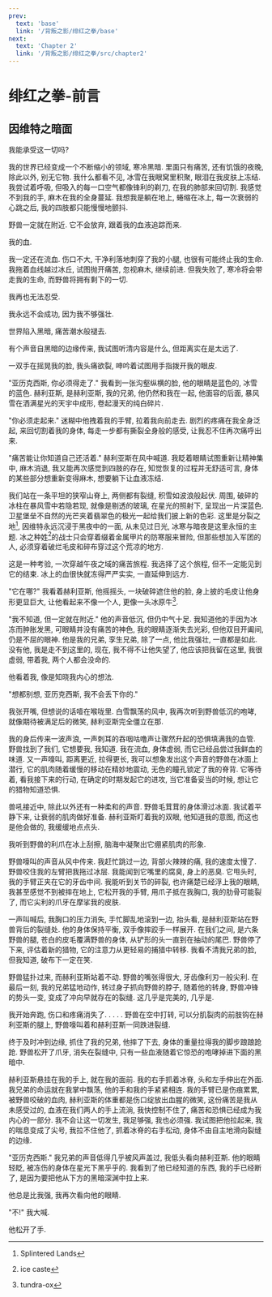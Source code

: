 ```yaml
---
prev:
  text: 'base'
  link: '/背叛之影/绯红之拳/base'
next:
  text: 'Chapter 2'
  link: '/背叛之影/绯红之拳/src/chapter2'
---
```


# 绯红之拳-前言

## 因维特之暗面

我能承受这一切吗?

我的世界已经变成一个不断缩小的领域, 寒冷黑暗. 里面只有痛苦, 还有饥饿的夜晚, 除此以外, 别无它物. 我什么都看不见, 冰雪在我眼窝里积聚, 眼泪在我皮肤上冻结. 我尝试着呼吸, 但吸入的每一口空气都像锋利的剃刀, 在我的肺部来回切割. 我感觉不到我的手, 麻木在我的全身蔓延. 我想我是躺在地上, 蜷缩在冰上, 每一次衰弱的心跳之后, 我的四肢都只能慢慢地颤抖.

野兽一定就在附近. 它不会放弃, 跟着我的血液追踪而来.

我的血.

我一定还在流血. 伤口不大, 干净利落地刺穿了我的小腿, 也很有可能终止我的生命. 我拖着血线越过冰丘, 试图抛开痛苦, 忽视麻木, 继续前进. 但我失败了, 寒冷将会带走我的生命, 而野兽将拥有剩下的一切.

我再也无法忍受.

我永远不会成功, 因为我不够强壮.

世界陷入黑暗, 痛苦潮水般褪去.

有个声音自黑暗的边缘传来, 我试图听清内容是什么, 但距离实在是太远了.

一双手在摇晃我的脸, 我头痛欲裂, 呻吟着试图用手指拨开我的眼皮.

"亚历克西斯, 你必须得走了." 我看到一张沟壑纵横的脸, 他的眼睛是蓝色的, 冰雪的蓝色. 赫利亚斯, 是赫利亚斯, 我的兄弟, 他仍然和我在一起, 他面容的后面, 暴风雪在洒满星光的天宇中成形, 卷起漫天的纯白碎片.

"你必须走起来." 迷糊中他拽着我的手臂, 拉着我向前走去. 剧烈的疼痛在我全身泛起, 来回切割着我的身体, 每走一步都有撕裂全身般的感受, 让我忍不住再次痛呼出来.

"痛苦能让你知道自己还活着." 赫利亚斯在风中喊道. 我眨着眼睛试图重新让精神集中, 麻木消退, 我又能再次感觉到四肢的存在, 知觉恢复的过程并无舒适可言, 身体的某些部分想重新变得麻木, 想要躺下让血液冻结.

我们站在一条平坦的狭窄山脊上, 两侧都有裂缝, 积雪如波浪般起伏. 周围, 破碎的冰柱在暴风雪中若隐若现, 就像是剔透的玻璃, 在星光的照射下, 呈现出一片深蓝色. 卫星堡垒不自然的光芒夹着翡翠色的极光一起给我们披上新的色彩. 这里是分裂之地[^背叛之影-绯红之拳-前言-01], 因维特永远沉浸于黑夜中的一面, 从未见过日光, 冰寒与暗夜是这里永恒的主题. 冰之种姓[^背叛之影-绯红之拳-前言-02]的战士只会穿着缀着金属甲片的防寒服来冒险, 但那些想加入军团的人, 必须穿着破烂毛皮和碎布穿过这个荒凉的地方.

[^背叛之影-绯红之拳-前言-01]: Splintered Lands

[^背叛之影-绯红之拳-前言-02]: ice caste

这是一种考验, 一次穿越午夜之域的痛苦旅程. 我选择了这个旅程, 但不一定能见到它的结束. 冰上的血很快就冻得严严实实, 一直延伸到远方.

"它在哪?" 我看着赫利亚斯, 他摇摇头, 一块破碎遮住他的脸, 身上披的毛皮让他身形更显巨大, 让他看起来不像一个人, 更像一头冰原牛[^背叛之影-绯红之拳-前言-03].

[^背叛之影-绯红之拳-前言-03]: tundra-ox

"我不知道, 但一定就在附近." 他的声音低沉, 但仍中气十足. 我知道他的手因为冰冻而肿胀发黑, 可眼睛并没有痛苦的神色, 我的眼睛逐渐失去光彩, 但他双目开阖间, 仍是不屈的眼神. 他是我的兄弟, 孪生兄弟, 除了一点, 他比我强壮, 一直都是如此. 没有他, 我是走不到这里的, 现在, 我不得不让他失望了, 他应该把我留在这里, 我很虚弱, 带着我, 两个人都会没命的.

他看着我, 像是知晓我内心的想法.

"想都别想, 亚历克西斯, 我不会丢下你的."

我张开嘴, 但想说的话噎在喉咙里. 白雪飘荡的风中, 我再次听到野兽低沉的咆哮, 就像期待被满足后的微笑, 赫利亚斯完全僵立在那.

我的身后传来一波声浪, 一声刺耳的吞咽咕噜声让骤然升起的恐惧填满我的血管. 野兽找到了我们, 它想要我, 我知道. 我在流血, 身体虚弱, 而它已经品尝过我鲜血的味道. 又一声嚎叫, 距离更近, 拉得更长, 我可以想象发出这个声音的野兽在冰面上潜行, 它的肌肉随着缓慢的移动在精妙地震动, 无色的瞳孔锁定了我的脊背. 它等待着, 看我接下来的行动, 在确定的时期发起它的进攻, 当它准备妥当的时候, 想让它的猎物知道恐惧.

兽吼接近中, 除此以外还有一种柔和的声音. 野兽毛茸茸的身体滑过冰面. 我试着平静下来, 让衰弱的肌肉做好准备. 赫利亚斯盯着我的双眼, 他知道我的意图, 而这也是他会做的, 我缓缓地点点头.

我听到野兽的利爪在冰上刮擦, 脑海中凝聚出它绷紧肌肉的形象.

野兽嚎叫的声音从风中传来. 我赶忙跳过一边, 背部火辣辣的痛, 我的速度太慢了. 野兽咬住我的左臂把我拖过冰层. 我能闻到它嘴里的腐臭, 身上的恶臭. 它甩头时, 我的手臂正夹在它的牙齿中间. 我能听到关节的碎裂, 也许痛楚已经浮上我的眼睛, 我甚至感觉不到被摔在地上, 它松开我的手臂, 用爪子抵在我胸口, 我的肋骨可能裂了, 而它尖利的爪牙在摩挲我的皮肤.

一声叫喊后, 我胸口的压力消失, 手忙脚乱地滚到一边, 抬头看, 是赫利亚斯站在野兽背后的裂缝处. 他的身体保持平衡, 双手像摔跤手一样展开. 在我们之间, 是六条野兽的腿, 苍白的皮毛覆满野兽的身体, 从铲形的头一直到在抽动的尾巴. 野兽停了下来, 评估着新的猎物, 它的注意力从更轻易的捕猎中转移. 我看不清我兄弟的脸, 但我知道, 破布下一定在笑.

野兽猛扑过来, 而赫利亚斯站着不动. 野兽的嘴张得很大, 牙齿像利刃一般尖利. 在最后一刻, 我的兄弟猛地动作, 转过身子抓向野兽的脖子, 随着他的转身, 野兽冲锋的势头一变, 变成了冲向早就存在的裂缝. 这几乎是完美的, 几乎是.

我开始奔跑, 伤口和疼痛消失了. . . . . 野兽在空中打转, 可以分肌裂肉的前肢钩在赫利亚斯的腿上, 野兽嚎叫着和赫利亚斯一同跌进裂缝.

终于及时冲到边缘, 抓住了我的兄弟, 他摔了下去, 身体的重量拉得我的脚步踉踉跄跄. 野兽松开了爪牙, 消失在裂缝中, 只有一些血液随着它惊恐的咆哮掉进下面的黑暗中.

赫利亚斯悬挂在我的手上, 就在我的面前. 我的右手抓着冰脊, 头和左手伸出在外面. 我兄弟的命运就在我掌中飘荡, 他的手和我的手紧紧相连. 我的手臂已是伤痕累累, 被野兽咬破的血肉, 赫利亚斯的体重都是伤口绽放出血腥的微笑, 这份痛苦是我从未感受过的, 血液在我们两人的手上流淌, 我快控制不住了, 痛苦和恐惧已经成为我内心的一部分. 我不会让这一切发生, 我足够强, 我也必须强. 我试图把他拉起来, 我的喘息变成了尖号, 我拉不住他了, 抓着冰脊的右手松动, 身体不由自主地滑向裂缝的边缘.

"亚历克西斯." 我兄弟的声音低得几乎被风声盖过, 我低头看向赫利亚斯. 他的眼睛轻眨, 被冻伤的身体在星光下黑乎乎的. 我看到了他已经知道的东西, 我的手已经断了, 是因为要把他从下方的黑暗深渊中拉上来.

他总是比我强, 我再次看向他的眼睛.

"不!" 我大喊.

他松开了手.
